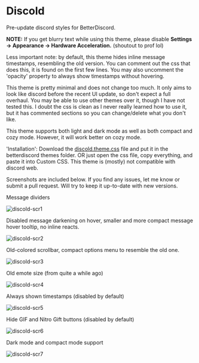 # Discold
Pre-update discord styles for BetterDiscord.

**NOTE:** If you get blurry text while using this theme, please disable **Settings -> Appearance -> Hardware Acceleration.** (shoutout to prof lol)

Less important note: by default, this theme hides inline message timestamps, resembling the old version. You can comment out the css that does this, it is found on the first few lines. You may also uncomment the 'opacity' property to always show timestamps without hovering.

This theme is pretty minimal and does not change too much. It only aims to look like discord before the recent UI update, so don't expect a full overhaul. You may be able to use other themes over it, though I have not tested this.
I doubt the css is clean as I never really learned how to use it, but it has commented sections so you can change/delete what you don't like.

This theme supports both light and dark mode as well as both compact and cozy mode. However, it will work better on cozy mode.

'Installation': Download the [discold.theme.css](https://raw.githubusercontent.com/PATXS/Discold/master/discold.theme.css) file and put it in the betterdiscord themes folder.
OR just open the css file, copy everything, and paste it into Custom CSS. This theme is (mostly) not compatible with discord web.

Screenshots are included below. If you find any issues, let me know or submit a pull request. Will try to keep it up-to-date with new versions.

Message dividers

![discold-scr1](https://user-images.githubusercontent.com/14810839/73986734-5acc6000-490c-11ea-8726-7bedcd5bf963.png)

Disabled message darkening on hover, smaller and more compact message hover tooltip, no inline reacts.

![discold-scr2](https://user-images.githubusercontent.com/14810839/73986050-b3026280-490a-11ea-8580-12d08448062a.png)

Old-colored scrollbar, compact options menu to resemble the old one.

![discold-scr3](https://user-images.githubusercontent.com/14810839/73986193-fceb4880-490a-11ea-9fc0-bd9cac56396d.png)

Old emote size (from quite a while ago)

![discold-scr4](https://user-images.githubusercontent.com/14810839/73986296-3de35d00-490b-11ea-9979-f5a1b2bc227c.png)

Always shown timestamps (disabled by default)

![discold-scr5](https://user-images.githubusercontent.com/14810839/73986584-fdd0aa00-490b-11ea-9e47-8db0aba1268c.png)

Hide GIF and Nitro Gift buttons (disabled by default)

![discold-scr6](https://user-images.githubusercontent.com/14810839/73986876-beef2400-490c-11ea-9cfd-3eea88339c2f.png)

Dark mode and compact mode support

![discold-scr7](https://user-images.githubusercontent.com/14810839/73987209-9ca9d600-490d-11ea-9f26-e32b56208d87.png)
